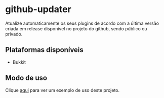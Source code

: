 # github-updater
Atualize automaticamente os seus plugins de acordo com a última versão criada em release disponível no projeto do github, sendo público ou privado.

## Plataformas disponíveis
- Bukkit

## Modo de uso
Clique [aqui](https://github.com/HenryFabio/github-updater/example/) para ver um exemplo de uso deste projeto.